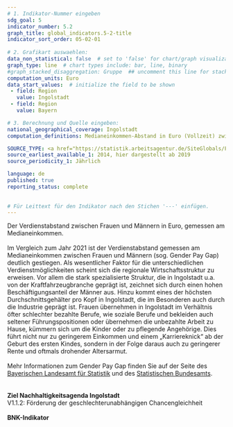 ```yaml
---
# 1. Indikator-Nummer eingeben 
sdg_goal: 5 
indicator_number: 5.2
graph_title: global_indicators.5-2-title
indicator_sort_order: 05-02-01
 
# 2. Grafikart auswaehlen: 
data_non_statistical: false  # set to 'false' for chart/graph visualization 
graph_type: line  # chart types include: bar, line, binary 
#graph_stacked_disaggregation: Gruppe  ## uncomment this line for stacked bars. eplace 'Geschlecht' with the field of aggregation. 
computation_units: Euro
data_start_values:  # initialize the field to be shown  
 - field: Region 
   value: Ingolstadt 
 - field: Region 
   value: Bayern 

# 3. Berechnung und Quelle eingeben: 
national_geographical_coverage: Ingolstadt 
computation_definitions: Medianeinkommen-Abstand in Euro (Vollzeit) zwischen Frauen und Männern

SOURCE_TYPE: <a href="https://statistik.arbeitsagentur.de/SiteGlobals/Forms/Suche/Einzelheftsuche_Formular.html?topic_f=beschaeftigung-entgelt-entgelt&r_f=by_Ingolstadt">Bundesagentur für Arbeit</a>  # data source  
source_earliest_available_1: 2014, hier dargestellt ab 2019
source_periodicity_1: Jährlich

language: de   
published: true 
reporting_status: complete
 
 
# Für Leittext für den Indikator nach den Stichen '---' einfügen. 
---
```

Der Verdienstabstand zwischen Frauen und Männern in Euro, gemessen am Medianeinkommen.<br>
<br>
Im Vergleich zum Jahr 2021 ist der Verdienstabstand gemessen am Medianeinkommen zwischen Frauen und Männern (sog. Gender Pay Gap) deutlich gestiegen. Als wesentlicher Faktor für die unterschiedlichen Verdienstmöglichkeiten scheint sich die regionale Wirtschaftsstruktur zu erweisen. Vor allem die stark spezialisierte Struktur, die in Ingolstadt u.a. von der Kraftfahrzeugbranche geprägt ist, zeichnet sich durch einen hohen Beschäftigungsanteil der Männer aus. Hinzu kommt eines der höchsten Durchschnittsgehälter pro Kopf in Ingolstadt, die im Besonderen auch durch die Industrie geprägt ist. Frauen übernehmen in Ingolstadt im Verhältnis öfter schlechter bezahlte Berufe, wie soziale Berufe und bekleiden auch seltener Führungspositionen oder übernehmen die unbezahlte Arbeit zu Hause, kümmern sich um die Kinder oder zu pflegende Angehörige. Dies führt nicht nur zu geringerem Einkommen und einem „Karriereknick“ ab der Geburt des ersten Kindes, sondern in der Folge daraus auch zu geringerer Rente und oftmals drohender Altersarmut.<br>
<br>
Mehr Informationen zum Gender Pay Gap finden Sie auf der Seite des <a href="https://www.statistik.bayern.de/presse/mitteilungen/2024/pm061/index.html#:~:text=Betrachtet%20man%20den%20Verdienstabstand%20zwischen,im%20Vorjahr%20%E2%80%93%20bei%20sieben%20Prozent.">Bayerischen Landesamt für Statistik</a> und des <a href="https://www.destatis.de/DE/Themen/Arbeit/Verdienste/Verdienste-GenderPayGap/_inhalt.html#1127846">Statistischen Bundesamts</a>.<br>   
<br>
<b>Ziel Nachhaltigkeitsagenda Ingolstadt</b><br>
V1.1.2: Förderung der geschlechterunabhängigen Chancengleichheit <br>
<br>
<b>BNK-Indikator</b>
